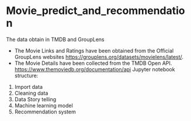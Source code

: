 # Movie_predict_and_recommendation
The data obtain in TMDB and GroupLens
  - The Movie Links and Ratings have been obtained from the Official GroupLens websites https://grouplens.org/datasets/movielens/latest/.
  - The Movie Details have been collected from the TMDB Open API. https://www.themoviedb.org/documentation/api
Jupyter notebook structure:
  1. Import data
  2. Cleaning data
  3. Data Story telling
  4. Machine learning model
  5. Recommendation system
